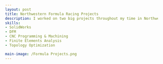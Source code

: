 ```yaml
---
layout: post
title: Northwestern Formula Racing Projects
description: I worked on two big projects throughout my time in Northwestern Formula Racing. I designed and manufactured a pedal box consisting of a baseplate, gas pedal, brake pedal, throttle return springs, brake over-travel switch, and throttle sensors to accommodate the change from an ICE car to an EV. I ran topology optimization on the pedals to minimize weight while maintaining rigidity. I used a CNC mill and lathe to make the final part.I also designed and led the manufacturing of the rear hubs of the car. I ran calculations to determine the critical stresses that the hubs are going to take and included a bump factor. I ran FEA using the findings to minimize the weight of the hubs while keeping the factor of safety above 1.5.
skills: 
- SolidWorks
- DFM
- CNC Programming & Machining
- Finite Elements Analysis
- Topology Optimization

main-image: /Formula Projects.png
---
```

